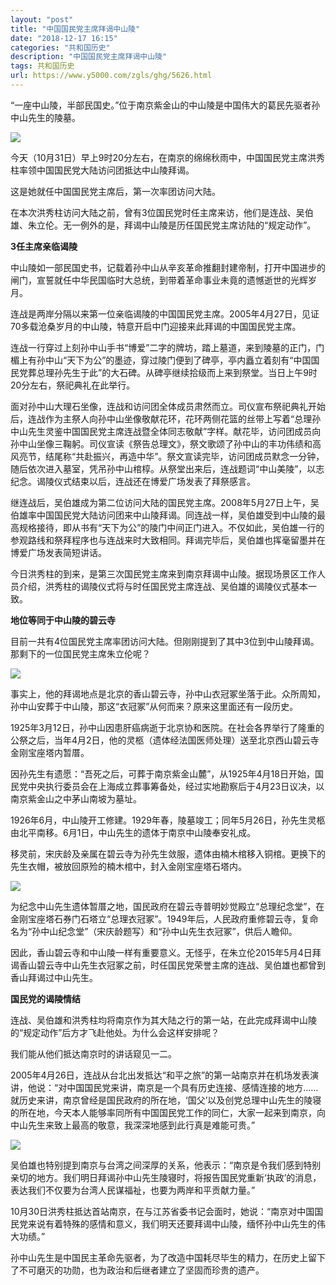 ```yaml
---
layout: "post"
title: "中国国民党主席拜谒中山陵"
date: "2018-12-17 16:15"
categories: "共和国历史"
description: "中国国民党主席拜谒中山陵"
tags: 共和国历史
url: https://www.y5000.com/zgls/ghg/5626.html
---
```






“一座中山陵，半部民国史。”位于南京紫金山的中山陵是中国伟大的葛民先驱者孙中山先生的陵墓。

![](https://img.y5000.com/uploads/allimg/161121/8-1611211F012419.jpg)

今天（10月31日）早上9时20分左右，在南京的绵绵秋雨中，中国国民党主席洪秀柱率领中国国民党大陆访问团抵达中山陵拜谒。

这是她就任中国国民党主席后，第一次率团访问大陆。

在本次洪秀柱访问大陆之前，曾有3位国民党时任主席来访，他们是连战、吴伯雄、朱立伦。无一例外的是，拜谒中山陵是历任国民党主席访陆的“规定动作”。

**3任主席亲临谒陵**

中山陵如一部民国史书，记载着孙中山从辛亥革命推翻封建帝制，打开中国进步的闸门，宣誓就任中华民国临时大总统，到带着革命事业未竟的遗憾逝世的光辉岁月。

连战是两岸分隔以来第一位亲临谒陵的中国国民党主席。2005年4月27日，见证70多载沧桑岁月的中山陵，特意开启中门迎接来此拜谒的中国国民党主席。

连战一行穿过上刻孙中山手书“博爱”二字的牌坊，踏上墓道，来到陵墓的正门，门楣上有孙中山“天下为公”的墨迹，穿过陵门便到了碑亭，亭内矗立着刻有“中国国民党葬总理孙先生于此”的大石碑。从碑亭继续拾级而上来到祭堂。当日上午9时20分左右，祭祀典礼在此举行。

面对孙中山大理石坐像，连战和访问团全体成员肃然而立。司仪宣布祭祀典礼开始后，连战作为主祭人向孙中山坐像敬献花环，花环两侧花篮的丝带上写着“总理孙中山先生灵鉴中国国民党主席连战暨全体同志敬献”字样。献花毕，访问团成员向孙中山坐像三鞠躬。司仪宣读《祭告总理文》，祭文歌颂了孙中山的丰功伟绩和高风亮节，结尾称“共赴振兴，再造中华”。祭文宣读完毕，访问团成员默念一分钟，随后依次进入墓室，凭吊孙中山棺椁。从祭堂出来后，连战题词“中山美陵”，以志纪念。谒陵仪式结束以后，连战还在博爱广场发表了拜祭感言。

继连战后，吴伯雄成为第二位访问大陆的国民党主席。2008年5月27日上午，吴伯雄率中国国民党大陆访问团来中山陵拜谒。同连战一样，吴伯雄受到中山陵的最高规格接待，即从书有“天下为公”的陵门中间正门进入。不仅如此，吴伯雄一行的参观路线和祭拜程序也与连战来时大致相同。拜谒完毕后，吴伯雄也挥毫留墨并在博爱广场发表简短讲话。

今日洪秀柱的到来，是第三次国民党主席来到南京拜谒中山陵。据现场景区工作人员介绍，洪秀柱的谒陵仪式将与时任国民党主席连战、吴伯雄的谒陵仪式基本一致。

**地位等同于中山陵的碧云寺**

目前一共有4位国民党主席率团访问大陆。但刚刚提到了其中3位到中山陵拜谒。那剩下的一位国民党主席朱立伦呢？

![](https://img.y5000.com/uploads/allimg/161121/1F61632A-0.jpg)

事实上，他的拜谒地点是北京的香山碧云寺，孙中山衣冠冢坐落于此。众所周知，孙中山安葬于中山陵，那这“衣冠冢”从何而来？原来这里面还有一段历史。

1925年3月12日，孙中山因患肝癌病逝于北京协和医院。在社会各界举行了隆重的公祭之后，当年4月2日，他的灵柩（遗体经法国医师处理）送至北京西山碧云寺金刚宝座塔内暂厝。

因孙先生有遗愿：“吾死之后，可葬于南京紫金山麓”，从1925年4月18日开始，国民党中央执行委员会在上海成立葬事筹备处，经过实地勘察后于4月23日议决，以南京紫金山之中茅山南坡为墓址。

1926年6月，中山陵开工修建。1929年春，陵墓竣工；同年5月26日，孙先生灵柩由北平南移。6月1日，中山先生的遗体于南京中山陵奉安礼成。

移灵前，宋庆龄及亲属在碧云寺为孙先生敛服，遗体由楠木棺移入铜棺。更换下的先生衣帽，被放回原殓的楠木棺中，封入金刚宝座塔石塔内。

![](https://img.y5000.com/uploads/allimg/161121/8-1611211F023R6.jpg)

为纪念中山先生遗体暂厝之地，国民政府在碧云寺普明妙觉殿立“总理纪念堂”，在金刚宝座塔石券门石塔立“总理衣冠冢”。1949年后，人民政府重修碧云寺，复命名为“孙中山纪念堂”（宋庆龄题写）和“孙中山先生衣冠冢”，供后人瞻仰。

因此，香山碧云寺和中山陵一样有重要意义。无怪乎，在朱立伦2015年5月4日拜谒香山碧云寺中山先生衣冠冢之前，时任国民党荣誉主席的连战、吴伯雄也都曾到香山拜谒过中山先生。

**国民党的谒陵情结**

连战、吴伯雄和洪秀柱均将南京作为其大陆之行的第一站，在此完成拜谒中山陵的“规定动作”后方才飞赴他处。为什么会这样安排呢？

我们能从他们抵达南京时的讲话窥见一二。

2005年4月26日，连战从台北出发抵达“和平之旅”的第一站南京并在机场发表演讲，他说：“对中国国民党来讲，南京是一个具有历史连接、感情连接的地方……就历史来讲，南京曾经是国民政府的所在地，‘国父’以及创党总理中山先生的陵寝的所在地，今天本人能够率同所有中国国民党工作的同仁，大家一起来到南京，向中山先生来致上最高的敬意，我深深地感到此行真是难能可贵。”

![](https://img.y5000.com/uploads/allimg/161121/8-1611211F034H4.jpg)

吴伯雄也特别提到南京与台湾之间深厚的关系，他表示：“南京是令我们感到特别亲切的地方。我们明日拜谒孙中山先生陵寝时，将报告国民党重新‘执政’的消息，表达我们不仅要为台湾人民谋福祉，也要为两岸和平贡献力量。”

10月30日洪秀柱抵达首站南京，在与江苏省委书记会面时，她说：“南京对中国国民党来说有着特殊的感情和意义，我们明天还要拜谒中山陵，缅怀孙中山先生的伟大功绩。”

孙中山先生是中国民主革命先驱者，为了改造中国耗尽毕生的精力，在历史上留下了不可磨灭的功勋，也为政治和后继者建立了坚固而珍贵的遗产。
